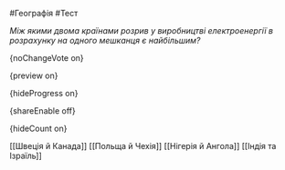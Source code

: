 #Географія #Тест

*Між якими двома країнами розрив у виробництві електроенергії в розрахунку на одного мешканця є найбільшим?*

{noChangeVote on}

{preview on}

{hideProgress on}

{shareEnable off}

{hideCount on}

[[Швеція й Канада]]
[[Польща й Чехія]]
[[Нігерія й Ангола]]
[[Індія та Ізраїль]]
